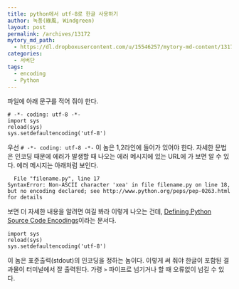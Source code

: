 ```yaml
---
title: python에서 utf-8로 한글 사용하기
author: 녹풍(綠風, Windgreen)
layout: post
permalink: /archives/13172
mytory_md_path:
  - https://dl.dropboxusercontent.com/u/15546257/mytory-md-content/13172-use-utf8-in-python.md
categories:
  - 서버단
tags:
  - encoding
  - Python
---
```

파일에 아래 문구를 적어 줘야 한다.

    # -*- coding: utf-8 -*-
    import sys
    reload(sys)
    sys.setdefaultencoding('utf-8')
    

우선 `# -*- coding: utf-8 -*-` 이 놈은 1,2라인에 들어가 있어야 한다. 자세한 문법은 인코딩 때문에 에러가 발생할 때 나오는 에러 메시지에 있는 URL에 가 보면 알 수 있다. 에러 메시지는 아래처럼 보인다.

      File "filename.py", line 17
    SyntaxError: Non-ASCII character 'xea' in file filename.py on line 18, but no encoding declared; see http://www.python.org/peps/pep-0263.html for details
    

보면 더 자세한 내용을 알려면 여길 봐라 이렇게 나오는 건데, [Defining Python Source Code Encodings][1]이라는 문서다.

    import sys
    reload(sys)
    sys.setdefaultencoding('utf-8')
    

이 놈은 표준출력(stdout)의 인코딩을 정하는 놈이다. 이렇게 써 줘야 한글이 포함된 결과물이 터미널에서 잘 출력된다. 가령 `>` 파이프로 넘기거나 할 때 오류없이 넘길 수 있다.

 [1]: http://legacy.python.org/dev/peps/pep-0263/